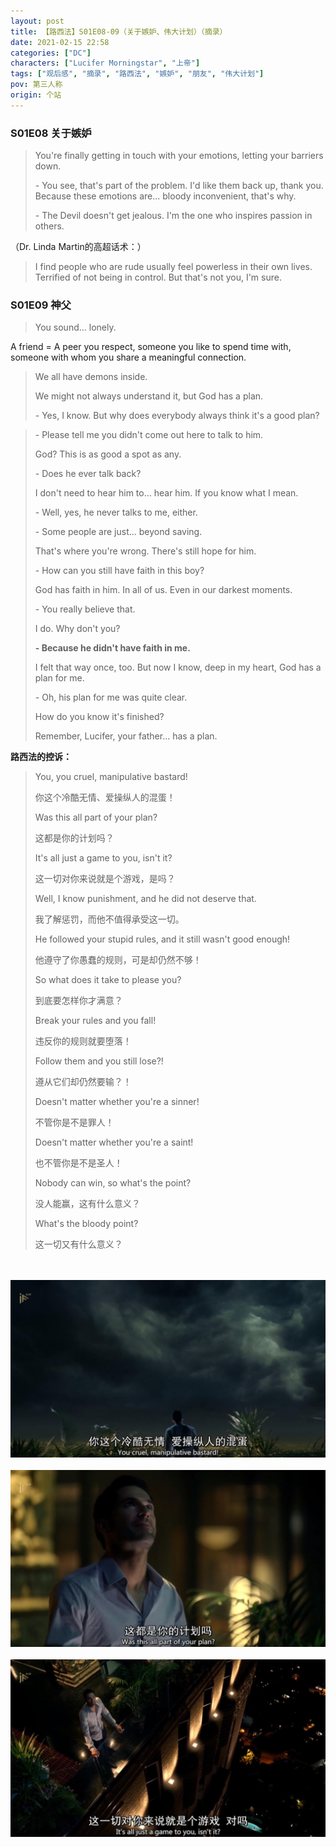 ```yaml
---
layout: post
title: 【路西法】S01E08-09（关于嫉妒、伟大计划）（摘录）
date: 2021-02-15 22:58
categories: ["DC"]
characters: ["Lucifer Morningstar", "上帝"]
tags: ["观后感", "摘录", "路西法", "嫉妒", "朋友", "伟大计划"]
pov: 第三人称
origin: 个站
---
```


### S01E08 关于嫉妒

> You're finally getting in touch with your emotions, letting your barriers down.
>
> \- You see, that's part of the problem. I'd like them back up, thank you. Because these emotions are... bloody inconvenient, that's why.
>
> \- The Devil doesn't get jealous. I'm the one who inspires passion in others.

（Dr. Linda Martin的高超话术：）

> I find people who are rude usually feel powerless in their own lives. Terrified of not being in control. But that's not you, I'm sure.


### S01E09 神父

> You sound... lonely.

A friend = A peer you respect, someone you like to spend time with, someone with whom you share a meaningful connection.

> We all have demons inside.
>
> We might not always understand it, but God has a plan.
>
> \- Yes, I know. But why does everybody always think it's a good plan?

> \- Please tell me you didn't come out here to talk to him.
>
> God? This is as good a spot as any.
>
> \- Does he ever talk back?
>
> I don't need to hear him to... hear him. If you know what I mean.
>
> \- Well, yes, he never talks to me, either.
>
> \- Some people are just... beyond saving.
>
> That's where you're wrong. There's still hope for him.
>
> \- How can you still have faith in this boy?
>
> God has faith in him. In all of us. Even in our darkest moments.
>
> \- You really believe that.
>
> I do. Why don't you?
>
> **\- Because he didn't have faith in me.**
>
> I felt that way once, too. But now I know, deep in my heart, God has a plan for me.
>
> \- Oh, his plan for me was quite clear.
>
> How do you know it's finished?
>
> Remember, Lucifer, your father... has a plan.

**路西法的控诉：**

> You, you cruel, manipulative bastard!
>
> 你这个冷酷无情、爱操纵人的混蛋！
>
> Was this all part of your plan?
>
> 这都是你的计划吗？
>
> It's all just a game to you, isn't it?
>
> 这一切对你来说就是个游戏，是吗？
>
> Well, I know punishment, and he did not deserve that.
>
> 我了解惩罚，而他不值得承受这一切。
>
> He followed your stupid rules, and it still wasn't good enough!
>
> 他遵守了你愚蠢的规则，可是却仍然不够！
>
> So what does it take to please you?
>
> 到底要怎样你才满意？
>
> Break your rules and you fall!
>
> 违反你的规则就要堕落！
>
> Follow them and you still lose?!
>
> 遵从它们却仍然要输？！
>
> Doesn't matter whether you're a sinner!
>
> 不管你是不是罪人！
>
> Doesn't matter whether you're a saint!
>
> 也不管你是不是圣人！
>
> Nobody can win, so what's the point?
>
> 没人能赢，这有什么意义？
>
> What's the bloody point?
>
> 这一切又有什么意义？

<br><br>
![](https://raw.githubusercontent.com/junesirius/junesirius.github.io/master/assets/images/lofter/2021-02-15-Lucifer-1.png)
<br><br>
![](https://raw.githubusercontent.com/junesirius/junesirius.github.io/master/assets/images/lofter/2021-02-15-Lucifer-2.png)
<br><br>
![](https://raw.githubusercontent.com/junesirius/junesirius.github.io/master/assets/images/lofter/2021-02-15-Lucifer-3.png)
